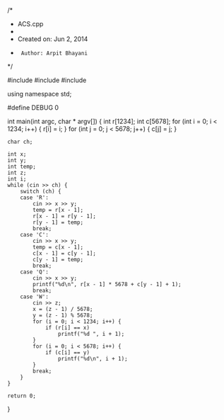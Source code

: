 /*
 * ACS.cpp
 *
 *  Created on: Jun 2, 2014
 *      Author: Arpit Bhayani
 */

#include <cstdio>
#include <cstdlib>
#include <iostream>

using namespace std;

#define DEBUG 0

int main(int argc, char * argv[]) {
	int r[1234];
	int c[5678];
	for (int i = 0; i < 1234; i++) {
		r[i] = i;
	}
	for (int j = 0; j < 5678; j++) {
		c[j] = j;
	}

	char ch;

	int x;
	int y;
	int temp;
	int z;
	int i;
	while (cin >> ch) {
		switch (ch) {
		case 'R':
			cin >> x >> y;
			temp = r[x - 1];
			r[x - 1] = r[y - 1];
			r[y - 1] = temp;
			break;
		case 'C':
			cin >> x >> y;
			temp = c[x - 1];
			c[x - 1] = c[y - 1];
			c[y - 1] = temp;
			break;
		case 'Q':
			cin >> x >> y;
			printf("%d\n", r[x - 1] * 5678 + c[y - 1] + 1);
			break;
		case 'W':
			cin >> z;
			x = (z - 1) / 5678;
			y = (z - 1) % 5678;
			for (i = 0; i < 1234; i++) {
				if (r[i] == x)
					printf("%d ", i + 1);
			}
			for (i = 0; i < 5678; i++) {
				if (c[i] == y)
					printf("%d\n", i + 1);
			}
			break;
		}
	}

	return 0;
}

